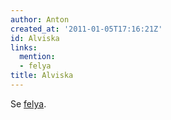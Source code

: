 ```yaml
---
author: Anton
created_at: '2011-01-05T17:16:21Z'
id: Alviska
links:
  mention:
  - felya
title: Alviska
---
```


Se [felya].

  [felya]: felya
